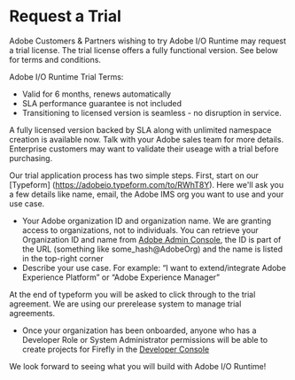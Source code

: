 # Request a Trial

Adobe Customers & Partners wishing to try Adobe I/O Runtime may request a trial license. The trial license offers a fully functional version. See below for terms and conditions.

Adobe I/O Runtime Trial Terms:
* Valid for 6 months, renews automatically
* SLA performance guarantee is not included
* Transitioning to licensed version is seamless - no disruption in service.
 
A fully licensed version backed by SLA along with unlimited namespace creation is available now. Talk with your Adobe sales team for more details. Enterprise customers may want to validate their useage with a trial before purchasing.

Our trial application process has two simple steps. First, start on our [Typeform] (https://adobeio.typeform.com/to/RWhT8Y). Here we'll ask you a few details like name, email, the Adobe IMS org you want to use and your use case.

* Your Adobe organization ID and organization name. We are granting access to organizations, not to individuals. You can retrieve your Organization ID and name from [Adobe Admin Console](https://adminconsole.adobe.com), the ID is part of the URL (something like some_hash@AdobeOrg) and the name is listed in the top-right corner
* Describe your use case. For example: “I want to extend/integrate Adobe Experience Platform” or “Adobe Experience Manager”

At the end of typeform you will be asked to click through to the trial agreement. We are using our prerelease system to manage trial agreements.

* Once your organization has been onboarded, anyone who has a Developer Role or System Administrator permissions will be able to create projects for Firefly in the [Developer Console](https://console.adobe.io)

We look forward to seeing what you will build with Adobe I/O Runtime! 
